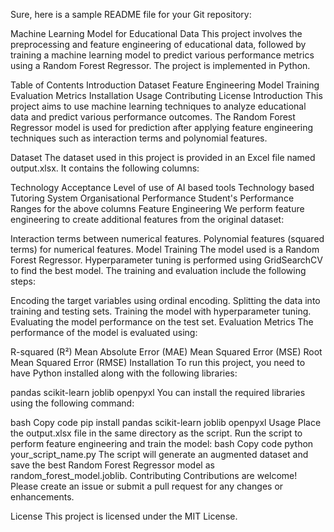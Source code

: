 
Sure, here is a sample README file for your Git repository:

Machine Learning Model for Educational Data
This project involves the preprocessing and feature engineering of educational data, followed by training a machine learning model to predict various performance metrics using a Random Forest Regressor. The project is implemented in Python.

Table of Contents
Introduction
Dataset
Feature Engineering
Model Training
Evaluation Metrics
Installation
Usage
Contributing
License
Introduction
This project aims to use machine learning techniques to analyze educational data and predict various performance outcomes. The Random Forest Regressor model is used for prediction after applying feature engineering techniques such as interaction terms and polynomial features.

Dataset
The dataset used in this project is provided in an Excel file named output.xlsx. It contains the following columns:

Technology Acceptance
Level of use of AI based tools
Technology based Tutoring System
Organisational Performance
Student's Performance
Ranges for the above columns
Feature Engineering
We perform feature engineering to create additional features from the original dataset:

Interaction terms between numerical features.
Polynomial features (squared terms) for numerical features.
Model Training
The model used is a Random Forest Regressor. Hyperparameter tuning is performed using GridSearchCV to find the best model. The training and evaluation include the following steps:

Encoding the target variables using ordinal encoding.
Splitting the data into training and testing sets.
Training the model with hyperparameter tuning.
Evaluating the model performance on the test set.
Evaluation Metrics
The performance of the model is evaluated using:

R-squared (R²)
Mean Absolute Error (MAE)
Mean Squared Error (MSE)
Root Mean Squared Error (RMSE)
Installation
To run this project, you need to have Python installed along with the following libraries:

pandas
scikit-learn
joblib
openpyxl
You can install the required libraries using the following command:

bash
Copy code
pip install pandas scikit-learn joblib openpyxl
Usage
Place the output.xlsx file in the same directory as the script.
Run the script to perform feature engineering and train the model:
bash
Copy code
python your_script_name.py
The script will generate an augmented dataset and save the best Random Forest Regressor model as random_forest_model.joblib.
Contributing
Contributions are welcome! Please create an issue or submit a pull request for any changes or enhancements.

License
This project is licensed under the MIT License.
